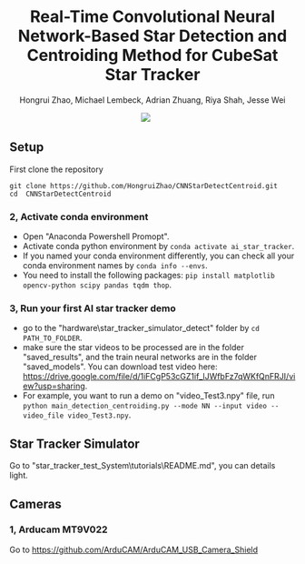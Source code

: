 <h1 align="center"><strong>Real-Time Convolutional Neural Network-Based Star Detection and Centroiding Method for CubeSat Star Tracker</strong></h1>

<p align="center">
	Hongrui Zhao,
    Michael Lembeck,
    Adrian Zhuang, 
    Riya Shah, 
    Jesse Wei
</p>

<div align="center">
	<a href='https://arxiv.org/abs/2404.19108'><img src='https://img.shields.io/badge/arXiv-2404.19108-b31b1b'></a> &nbsp;&nbsp;&nbsp;&nbsp;&nbsp;
</div>

## Setup
First clone the repository
```shell
git clone https://github.com/HongruiZhao/CNNStarDetectCentroid.git
cd  CNNStarDetectCentroid
```

### 2, Activate conda environment 
* Open "Anaconda Powershell Promopt".  
* Activate conda python environment by ```conda activate ai_star_tracker```.  
* If you named your conda environment differently, you can check all your conda environment names by ```conda info --envs```.   
* You need to install the following packages: 
`pip install matplotlib opencv-python scipy pandas tqdm thop`.


### 3, Run your first AI star tracker demo
* go to the "hardware\star_tracker_simulator_detect" folder by ```cd PATH_TO_FOLDER```.  
* make sure the star videos to be processed are in the folder "saved_results", and the train neural networks are in the folder "saved_models".  You can download test video here: https://drive.google.com/file/d/1iFCgP53cGZ1if_lJWfbFz7qWKfQnFRJI/view?usp=sharing.
* For example, you want to run a demo on "video_Test3.npy" file, run ```python main_detection_centroiding.py --mode NN --input video --video_file video_Test3.npy```.


## Star Tracker Simulator
Go to "star_tracker_test_System\tutorials\README.md", you can details light. 



## Cameras 
### 1, Arducam MT9V022
Go to https://github.com/ArduCAM/ArduCAM_USB_Camera_Shield


